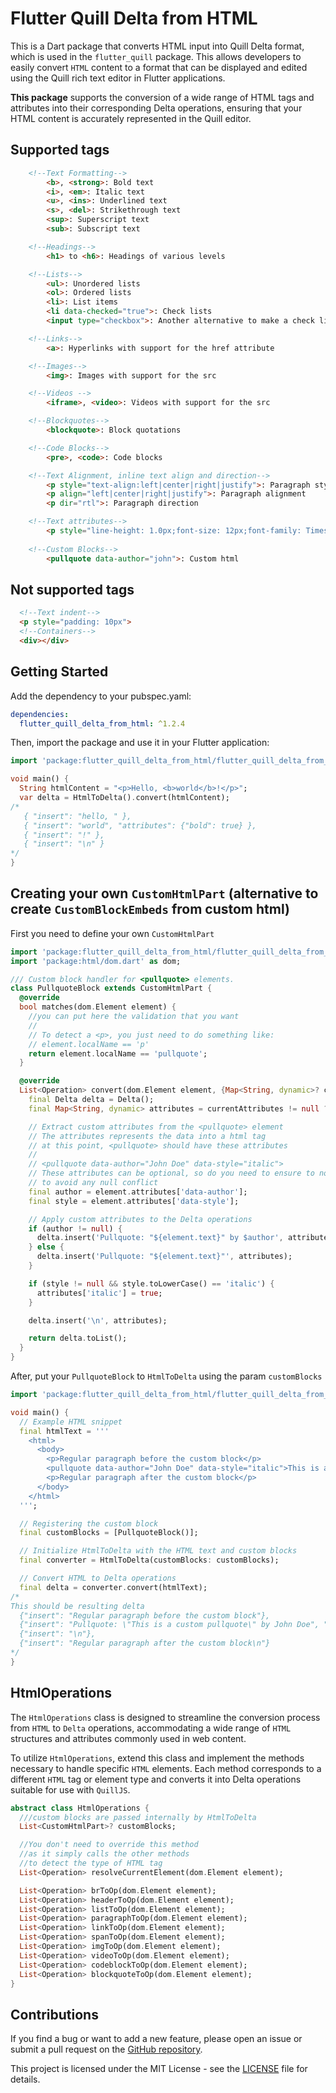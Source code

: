 # Flutter Quill Delta from HTML

This is a Dart package that converts HTML input into Quill Delta format, which is used in the `flutter_quill` package. This allows developers to easily convert `HTML` content to a format that can be displayed and edited using the Quill rich text editor in Flutter applications.

**This package** supports the conversion of a wide range of HTML tags and attributes into their corresponding Delta operations, ensuring that your HTML content is accurately represented in the Quill editor.

## Supported tags

```html
    <!--Text Formatting-->
        <b>, <strong>: Bold text 
        <i>, <em>: Italic text
        <u>, <ins>: Underlined text
        <s>, <del>: Strikethrough text
        <sup>: Superscript text
        <sub>: Subscript text

    <!--Headings-->
        <h1> to <h6>: Headings of various levels

    <!--Lists-->
        <ul>: Unordered lists
        <ol>: Ordered lists
        <li>: List items
        <li data-checked="true">: Check lists 
        <input type="checkbox">: Another alternative to make a check lists

    <!--Links-->
        <a>: Hyperlinks with support for the href attribute

    <!--Images-->
        <img>: Images with support for the src

    <!--Videos -->
        <iframe>, <video>: Videos with support for the src

    <!--Blockquotes-->
        <blockquote>: Block quotations

    <!--Code Blocks-->
        <pre>, <code>: Code blocks

    <!--Text Alignment, inline text align and direction-->
        <p style="text-align:left|center|right|justify">: Paragraph style alignment
        <p align="left|center|right|justify">: Paragraph alignment
        <p dir="rtl">: Paragraph direction 

    <!--Text attributes-->
        <p style="line-height: 1.0px;font-size: 12px;font-family: Times New Roman;color:#ffffff">: Inline attributes
    
    <!--Custom Blocks-->
        <pullquote data-author="john">: Custom html

```

## Not supported tags

```html
  <!--Text indent-->
  <p style="padding: 10px"> 
  <!--Containers-->
  <div></div>
```

## Getting Started

Add the dependency to your pubspec.yaml:

```yaml
dependencies:
  flutter_quill_delta_from_html: ^1.2.4
```

Then, import the package and use it in your Flutter application:

```dart
import 'package:flutter_quill_delta_from_html/flutter_quill_delta_from_html.dart';

void main() {
  String htmlContent = "<p>Hello, <b>world</b>!</p>";
  var delta = HtmlToDelta().convert(htmlContent);
/*
   { "insert": "hello, " },
   { "insert": "world", "attributes": {"bold": true} },
   { "insert": "!" },
   { "insert": "\n" }
*/
}
```

## Creating your own `CustomHtmlPart` (alternative to create `CustomBlockEmbeds` from custom html)

First you need to define your own `CustomHtmlPart`

```dart
import 'package:flutter_quill_delta_from_html/flutter_quill_delta_from_html.dart';
import 'package:html/dom.dart' as dom;

/// Custom block handler for <pullquote> elements.
class PullquoteBlock extends CustomHtmlPart {
  @override
  bool matches(dom.Element element) {
    //you can put here the validation that you want
    //
    // To detect a <p>, you just need to do something like: 
    // element.localName == 'p'
    return element.localName == 'pullquote';
  }

  @override
  List<Operation> convert(dom.Element element, {Map<String, dynamic>? currentAttributes}) {
    final Delta delta = Delta();
    final Map<String, dynamic> attributes = currentAttributes != null ? Map.from(currentAttributes) : {};

    // Extract custom attributes from the <pullquote> element
    // The attributes represents the data into a html tag
    // at this point, <pullquote> should have these attributes
    //
    // <pullquote data-author="John Doe" data-style="italic">
    // These attributes can be optional, so do you need to ensure to not use "!" 
    // to avoid any null conflict
    final author = element.attributes['data-author'];
    final style = element.attributes['data-style'];

    // Apply custom attributes to the Delta operations
    if (author != null) {
      delta.insert('Pullquote: "${element.text}" by $author', attributes);
    } else {
      delta.insert('Pullquote: "${element.text}"', attributes);
    }

    if (style != null && style.toLowerCase() == 'italic') {
      attributes['italic'] = true;
    }

    delta.insert('\n', attributes);

    return delta.toList();
  }
}
```

After, put your `PullquoteBlock` to `HtmlToDelta` using the param `customBlocks`

```dart
import 'package:flutter_quill_delta_from_html/flutter_quill_delta_from_html.dart';

void main() {
  // Example HTML snippet
  final htmlText = '''
    <html>
      <body>
        <p>Regular paragraph before the custom block</p>
        <pullquote data-author="John Doe" data-style="italic">This is a custom pullquote</pullquote>
        <p>Regular paragraph after the custom block</p>
      </body>
    </html>
  ''';

  // Registering the custom block
  final customBlocks = [PullquoteBlock()];

  // Initialize HtmlToDelta with the HTML text and custom blocks
  final converter = HtmlToDelta(customBlocks: customBlocks);

  // Convert HTML to Delta operations
  final delta = converter.convert(htmlText);
/*
This should be resulting delta
  {"insert": "Regular paragraph before the custom block"},
  {"insert": "Pullquote: \"This is a custom pullquote\" by John Doe", "attributes": {"italic": true}},
  {"insert": "\n"},
  {"insert": "Regular paragraph after the custom block\n"}
*/
}
```

## HtmlOperations

The `HtmlOperations` class is designed to streamline the conversion process from `HTML` to `Delta` operations, accommodating a wide range of `HTML` structures and attributes commonly used in web content.

To utilize `HtmlOperations`, extend this class and implement the methods necessary to handle specific `HTML` elements. Each method corresponds to a different `HTML` tag or element type and converts it into Delta operations suitable for use with `QuillJS`.

```dart
abstract class HtmlOperations {
  ///custom blocks are passed internally by HtmlToDelta
  List<CustomHtmlPart>? customBlocks;

  //You don't need to override this method 
  //as it simply calls the other methods 
  //to detect the type of HTML tag
  List<Operation> resolveCurrentElement(dom.Element element);

  List<Operation> brToOp(dom.Element element);
  List<Operation> headerToOp(dom.Element element);
  List<Operation> listToOp(dom.Element element);
  List<Operation> paragraphToOp(dom.Element element);
  List<Operation> linkToOp(dom.Element element);
  List<Operation> spanToOp(dom.Element element);
  List<Operation> imgToOp(dom.Element element);
  List<Operation> videoToOp(dom.Element element);
  List<Operation> codeblockToOp(dom.Element element);
  List<Operation> blockquoteToOp(dom.Element element);
}
```

## Contributions

If you find a bug or want to add a new feature, please open an issue or submit a pull request on the [GitHub repository](https://github.com/CatHood0/flutter_quill_delta_from_html).

This project is licensed under the MIT License - see the [LICENSE](https://github.com/CatHood0/flutter_quill_delta_from_html/blob/Main/LICENSE) file for details.
